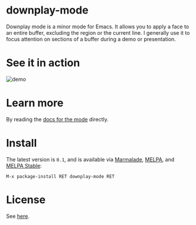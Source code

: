 # downplay-mode

Downplay mode is a minor mode for Emacs. It allows you to apply a face
to an entire buffer, excluding the region or the current line. I
generally use it to focus attention on sections of a buffer during a
demo or presentation.

# See it in action

![demo](https://github.com/tobias/downplay-mode/master/demo.gif)

# Learn more

By reading the
[docs for the mode](/downplay-mode.el#L27)
directly.

# Install

The latest version is `0.1`, and is available via
[Marmalade](http://marmalade-repo.org/packages/downplay-mode/),
[MELPA](http://melpa.org/), and
[MELPA Stable](http://stable.melpa.org/):

    M-x package-install RET downplay-mode RET

# License

See [here](/downplay-mode.el#L12).
